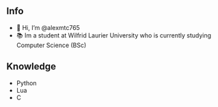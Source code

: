 ## Info
- 👋 Hi, I’m @alexmtc765
- 📚 Im a student at Wilfrid Laurier University who is currently studying Computer Science (BSc)

## Knowledge
- Python
- Lua
- C

<!---
alexmtc765/alexmtc765 is a ✨ special ✨ repository because its `README.md` (this file) appears on your GitHub profile.
You can click the Preview link to take a look at your changes.
--->
